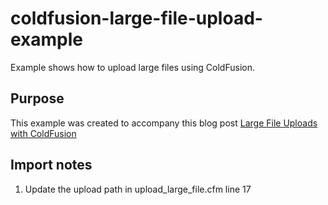 # coldfusion-large-file-upload-example
Example shows how to upload large files using ColdFusion.

## Purpose
This example was created to accompany this blog post [Large File Uploads with ColdFusion](https://www.jasonholden.com/large-file-uploads-with-coldfusion/)

## Import notes
1. Update the upload path in upload_large_file.cfm line 17